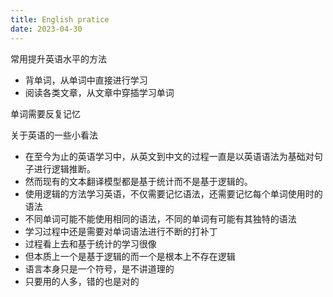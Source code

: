 ```yaml
---
title: English pratice
date: 2023-04-30
---
```


常用提升英语水平的方法
- 背单词，从单词中直接进行学习
- 阅读各类文章，从文章中穿插学习单词

单词需要反复记忆

关于英语的一些小看法
- 在至今为止的英语学习中，从英文到中文的过程一直是以英语语法为基础对句子进行逻辑推断。
- 然而现有的文本翻译模型都是基于统计而不是基于逻辑的。
- 使用逻辑的方法学习英语，不仅需要记忆语法，还需要记忆每个单词使用时的语法
- 不同单词可能不能使用相同的语法，不同的单词有可能有其独特的语法
- 学习过程中还是需要对单词语法进行不断的打补丁
- 过程看上去和基于统计的学习很像
- 但本质上一个是基于逻辑的而一个是根本上不存在逻辑
- 语言本身只是一个符号，是不讲道理的
- 只要用的人多，错的也是对的
